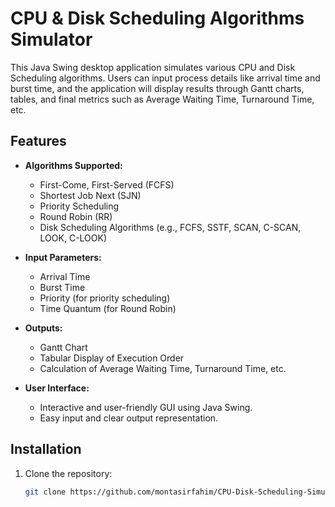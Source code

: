# CPU & Disk Scheduling Algorithms Simulator

This Java Swing desktop application simulates various CPU and Disk Scheduling algorithms. Users can input process details like arrival time and burst time, and the application will display results through Gantt charts, tables, and final metrics such as Average Waiting Time, Turnaround Time, etc.

## Features

- **Algorithms Supported:**
  - First-Come, First-Served (FCFS)
  - Shortest Job Next (SJN)
  - Priority Scheduling
  - Round Robin (RR)
  - Disk Scheduling Algorithms (e.g., FCFS, SSTF, SCAN, C-SCAN, LOOK, C-LOOK)

- **Input Parameters:**
  - Arrival Time
  - Burst Time
  - Priority (for priority scheduling)
  - Time Quantum (for Round Robin)
  
- **Outputs:**
  - Gantt Chart
  - Tabular Display of Execution Order
  - Calculation of Average Waiting Time, Turnaround Time, etc.

- **User Interface:**
  - Interactive and user-friendly GUI using Java Swing.
  - Easy input and clear output representation.

## Installation

1. Clone the repository:
   ```bash
   git clone https://github.com/montasirfahim/CPU-Disk-Scheduling-Simulator.git


